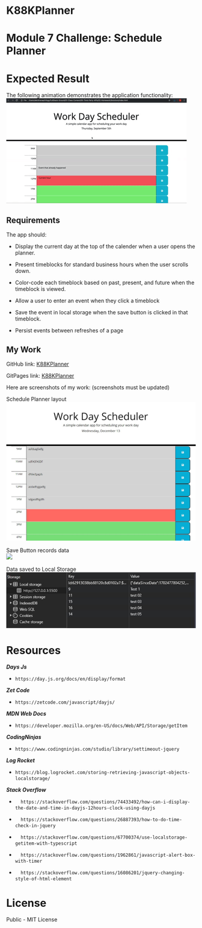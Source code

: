 # K88KPlanner
# Module 7 Challenge: Schedule Planner

# Expected Result
The following animation demonstrates the application functionality:
![](images/05-third-party-apis-homework-demo.gif)

## Requirements

The app should:

* Display the current day at the top of the calender when a user opens the planner.
 
* Present timeblocks for standard business hours when the user scrolls down.
 
* Color-code each timeblock based on past, present, and future when the timeblock is viewed.
 
* Allow a user to enter an event when they click a timeblock

* Save the event in local storage when the save button is clicked in that timeblock.

* Persist events between refreshes of a page


## My Work

GitHub link: [K88KPlanner](https://github.com/KyloGG88/K88KPlanner)

GitPages link: [K88KPlanner](https://kylogg88.github.io/K88KPlanner/)

Here are screenshots of my work: (screenshots must be updated)

Schedule Planner layout
![](images/Scheduler.jpg)

Save Button records data      
![](images/Save.jpg)

Data saved to Local Storage
![](images/LocalStorage.jpg)

# Resources

***Days Js***
*     https://day.js.org/docs/en/display/format
***Zet Code***
*     https://zetcode.com/javascript/dayjs/
***MDN Web Docs***
*     https://developer.mozilla.org/en-US/docs/Web/API/Storage/getItem
***CodingNinjas***
*     https://www.codingninjas.com/studio/library/settimeout-jquery
***Log Rocket***
*     https://blog.logrocket.com/storing-retrieving-javascript-objects-localstorage/
***Stack Overflow***
*       https://stackoverflow.com/questions/74433492/how-can-i-display-the-date-and-time-in-dayjs-12hours-clock-using-dayjs
*       https://stackoverflow.com/questions/26887393/how-to-do-time-check-in-jquery
*       https://stackoverflow.com/questions/67700374/use-localstorage-getitem-with-typescript
*       https://stackoverflow.com/questions/1962861/javascript-alert-box-with-timer
*       https://stackoverflow.com/questions/16086201/jquery-changing-style-of-html-element

# License

Public - MIT License